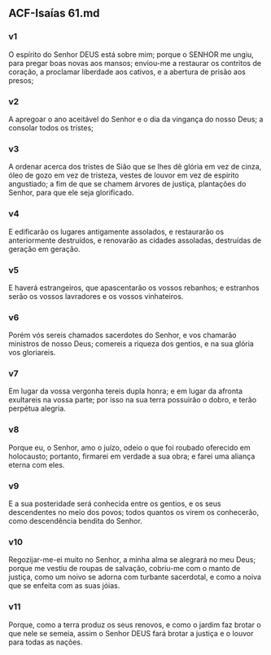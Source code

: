 ## ACF-Isaías 61.md
### v1
 O espírito do Senhor DEUS está sobre mim; porque o SENHOR me ungiu, para pregar boas novas aos mansos; enviou-me a restaurar os contritos de coração, a proclamar liberdade aos cativos, e a abertura de prisão aos presos;
### v2
 A apregoar o ano aceitável do Senhor e o dia da vingança do nosso Deus; a consolar todos os tristes;
### v3
 A ordenar acerca dos tristes de Sião que se lhes dê glória em vez de cinza, óleo de gozo em vez de tristeza, vestes de louvor em vez de espírito angustiado; a fim de que se chamem árvores de justiça, plantações do Senhor, para que ele seja glorificado.
### v4
 E edificarão os lugares antigamente assolados, e restaurarão os anteriormente destruídos, e renovarão as cidades assoladas, destruídas de geração em geração.
### v5
 E haverá estrangeiros, que apascentarão os vossos rebanhos; e estranhos serão os vossos lavradores e os vossos vinhateiros.
### v6
 Porém vós sereis chamados sacerdotes do Senhor, e vos chamarão ministros de nosso Deus; comereis a riqueza dos gentios, e na sua glória vos gloriareis.
### v7
 Em lugar da vossa vergonha tereis dupla honra; e em lugar da afronta exultareis na vossa parte; por isso na sua terra possuirão o dobro, e terão perpétua alegria.
### v8
 Porque eu, o Senhor, amo o juízo, odeio o que foi roubado oferecido em holocausto; portanto, firmarei em verdade a sua obra; e farei uma aliança eterna com eles.
### v9
 E a sua posteridade será conhecida entre os gentios, e os seus descendentes no meio dos povos; todos quantos os virem os conhecerão, como descendência bendita do Senhor.
### v10
 Regozijar-me-ei muito no Senhor, a minha alma se alegrará no meu Deus; porque me vestiu de roupas de salvação, cobriu-me com o manto de justiça, como um noivo se adorna com turbante sacerdotal, e como a noiva que se enfeita com as suas jóias.
### v11
 Porque, como a terra produz os seus renovos, e como o jardim faz brotar o que nele se semeia, assim o Senhor DEUS fará brotar a justiça e o louvor para todas as nações.
